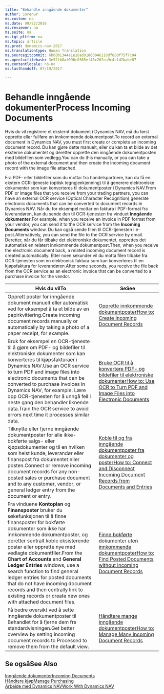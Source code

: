 ```yaml
---
title: "Behandle inngående dokumenter"
author: SorenGP
ms.custom: na
ms.date: 09/22/2016
ms.reviewer: na
ms.suite: na
ms.tgt_pltfrm: na
ms.topic: article
ms.prod: dynamics-nav-2017
ms.translationtype: Human Translation
ms.sourcegitcommit: 6b60b1344a1e18ad91863046110df880f75f7c04
ms.openlocfilehash: 3e52fb8af098c0365ef48c262ea9c4c1d2babe87
ms.contentlocale: nb-no
ms.lasthandoff: 07/19/2017

---
```


# <a name="process-incoming-documents"></a><span data-ttu-id="65a3e-102">Behandle inngående dokumenter</span><span class="sxs-lookup"><span data-stu-id="65a3e-102">Process Incoming Documents</span></span>

<span data-ttu-id="65a3e-103">Hvis du vil registrere et eksternt dokument i Dynamics NAV, må du først opprette eller fullføre en innkommende dokumentpost.</span><span class="sxs-lookup"><span data-stu-id="65a3e-103">To record an external document in Dynamics NAV, you must first create or complete an incoming document record.</span></span> <span data-ttu-id="65a3e-104">Du kan gjøre dette manuelt, eller du kan ta et bilde av det eksterne dokumentet og deretter opprette den inngående dokumentposten med bildefilen som vedlegg.</span><span class="sxs-lookup"><span data-stu-id="65a3e-104">You can do this manually, or you can take a photo of the external document and then create the incoming document record with the image file attached.</span></span>

<span data-ttu-id="65a3e-105">Fra PDF- eller bildefiler som du mottar fra handelspartnere, kan du få en ekstern OCR-tjeneste (optisk tegngjenkjenning) til å generere elektroniske dokumenter som kan konverteres til dokumentposter i Dynamics NAV.</span><span class="sxs-lookup"><span data-stu-id="65a3e-105">From PDF or image files that you receive from your trading partners, you can have an external OCR service (Optical Character Recognition) generate electronic documents that can be converted to document records in Dynamics NAV.</span></span> <span data-ttu-id="65a3e-106">Når du for eksempel mottar en faktura i PDF-format fra leverandøren, kan du sende den til OCR-tjenesten fra vinduet **Inngående dokumenter**.</span><span class="sxs-lookup"><span data-stu-id="65a3e-106">For example, when you receive an invoice in PDF format from your vendor, you can send it to the OCR service from the **Incoming Documents** window.</span></span> <span data-ttu-id="65a3e-107">Du kan også sende filen til OCR-tjenesten i e-post.</span><span class="sxs-lookup"><span data-stu-id="65a3e-107">Alternatively, you can send the file to the OCR service by email.</span></span> <span data-ttu-id="65a3e-108">Deretter, når du får tilbake det elektroniske dokumentet, opprettes det automatisk en relatert innkommende dokumentpost.</span><span class="sxs-lookup"><span data-stu-id="65a3e-108">Then, when you receive the electronic document back, a related incoming document record is created automatically.</span></span> <span data-ttu-id="65a3e-109">Etter noen sekunder vil du motta filen tilbake fra OCR-tjenesten som en elektronisk faktura som kan konverteres til en kjøpsfaktura for leverandøren.</span><span class="sxs-lookup"><span data-stu-id="65a3e-109">After some seconds, you receive the file back from the OCR service as an electronic invoice that can be converted to a purchase invoice for the vendor.</span></span>

|<span data-ttu-id="65a3e-110">Hvis du vil</span><span class="sxs-lookup"><span data-stu-id="65a3e-110">To</span></span>     |<span data-ttu-id="65a3e-111">Se</span><span class="sxs-lookup"><span data-stu-id="65a3e-111">See</span></span>                   |
|-------|----------------------|
|<span data-ttu-id="65a3e-112">Opprett poster for inngående dokument manuelt eller automatisk ved for eksempel å ta et bilde av en papirkvittering.</span><span class="sxs-lookup"><span data-stu-id="65a3e-112">Create incoming document records manually or automatically by taking a photo of a paper receipt, for example.</span></span>|[<span data-ttu-id="65a3e-113">Opprette innkommende dokumentposter</span><span class="sxs-lookup"><span data-stu-id="65a3e-113">How to: Create Incoming Document Records</span></span>](across-how-create-income-document-records.md)|
|<span data-ttu-id="65a3e-114">Bruk for eksempel en OCR-tjeneste til å gjøre om PDF- og bildefiler til elektroniske dokumenter som kan konverteres til kjøpsfakturaer i Dynamics NAV.</span><span class="sxs-lookup"><span data-stu-id="65a3e-114">Use an OCR service to turn PDF and image files into electronic documents that can be converted to purchase invoices in Dynamics NAV, for example.</span></span> <span data-ttu-id="65a3e-115">Lære opp OCR-tjenesten for å unngå feil i neste gang den behandler liknende data.</span><span class="sxs-lookup"><span data-stu-id="65a3e-115">Train the OCR service to avoid errors next time it processes similar data.</span></span>|[<span data-ttu-id="65a3e-116">Bruke OCR til å konvertere PDF- og bildefiler til elektroniske dokumenter</span><span class="sxs-lookup"><span data-stu-id="65a3e-116">How to: Use OCR to Turn PDF and Image Files into Electronic Documents</span></span>](across-how-use-ocr-pdf-images-files.md)|
|<span data-ttu-id="65a3e-117">Tilknytte eller fjerne inngående dokumentposter for alle ikke-bokførte salgs- eller kjøpsdokumenter og til en hvilken som helst kunde, leverandør eller finanspost fra dokumentet eller posten.</span><span class="sxs-lookup"><span data-stu-id="65a3e-117">Connect or remove incoming document records for any non-posted sales or purchase document and to any customer, vendor, or general ledger entry from the document or entry.</span></span>|[<span data-ttu-id="65a3e-118">Koble til og fra inngående dokumentposter fra dokumenter og poster</span><span class="sxs-lookup"><span data-stu-id="65a3e-118">How to: Connect and Disconnect Incoming Document Records from Documents and Entries</span></span>](across-how-connect-disconnect-income-document-records.md)|
|<span data-ttu-id="65a3e-119">Fra vinduene **Kontoplan** og **Finansposter** bruker du søkefunksjonen til å finne finansposter for bokførte dokumenter som ikke har innkommende dokumentposter, og deretter sentralt koble eksisterende poster eller opprette nye med vedlagte dokumentfiler.</span><span class="sxs-lookup"><span data-stu-id="65a3e-119">From the **Chart of Accounts** and **General Ledger Entries** windows, use a search function to find general ledger entries for posted documents that do not have incoming document records and then centrally link to existing records or create new ones with attached document files.</span></span>|[<span data-ttu-id="65a3e-120">Finne bokførte dokumenter uten innkommende dokumentposter</span><span class="sxs-lookup"><span data-stu-id="65a3e-120">How to: Find Posted Documents without Incoming Document Records</span></span>](across-how-find-posted-documents-without-income-document-records.md)|
|<span data-ttu-id="65a3e-121">Få bedre oversikt ved å sette inngående dokumentposter til Behandlet for å fjerne dem fra standardvisningen.</span><span class="sxs-lookup"><span data-stu-id="65a3e-121">Get better overview by setting incoming document records to Processed to remove them from the default view.</span></span>|[<span data-ttu-id="65a3e-122">Håndtere mange inngående dokumentposter</span><span class="sxs-lookup"><span data-stu-id="65a3e-122">How to: Manage Many Incoming Document Records</span></span>](across-how-manage-many-income-document-records.md)|

## <a name="see-also"></a><span data-ttu-id="65a3e-123">Se også</span><span class="sxs-lookup"><span data-stu-id="65a3e-123">See Also</span></span>  
[<span data-ttu-id="65a3e-124">Inngående dokumenter</span><span class="sxs-lookup"><span data-stu-id="65a3e-124">Incoming Documents</span></span>](across-income-documents.md)  
[<span data-ttu-id="65a3e-125">Håndtere kjøp</span><span class="sxs-lookup"><span data-stu-id="65a3e-125">Manage Purchasing</span></span>](purchasing-manage-purchasing.md)  
[<span data-ttu-id="65a3e-126">Arbeide med Dynamics NAV</span><span class="sxs-lookup"><span data-stu-id="65a3e-126">Work With Dynamics NAV</span></span>](ui-work-product.md)

